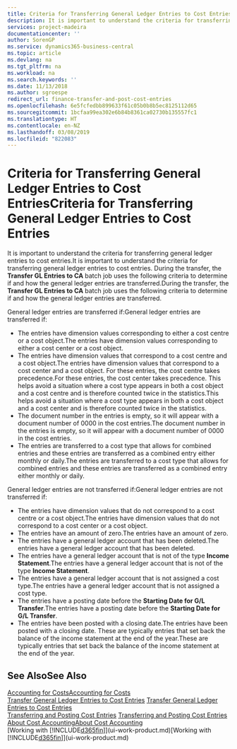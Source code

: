 ```yaml
---
title: Criteria for Transferring General Ledger Entries to Cost Entries | Microsoft Docs
description: It is important to understand the criteria for transferring general ledger entries to cost entries. During the transfer, the **Transfer GL Entries to CA** batch job uses the following criteria to determine if and how the general ledger entries are transferred.
services: project-madeira
documentationcenter: ''
author: SorenGP
ms.service: dynamics365-business-central
ms.topic: article
ms.devlang: na
ms.tgt_pltfrm: na
ms.workload: na
ms.search.keywords: ''
ms.date: 11/13/2018
ms.author: sgroespe
redirect_url: finance-transfer-and-post-cost-entries
ms.openlocfilehash: 6e5fcfedbb899633f61c05b0b8b5ec8125112d65
ms.sourcegitcommit: 1bcfaa99ea302e6b84b8361ca02730b135557fc1
ms.translationtype: HT
ms.contentlocale: en-NZ
ms.lasthandoff: 03/08/2019
ms.locfileid: "822083"
---
```

# <a name="criteria-for-transferring-general-ledger-entries-to-cost-entries"></a><span data-ttu-id="b928c-104">Criteria for Transferring General Ledger Entries to Cost Entries</span><span class="sxs-lookup"><span data-stu-id="b928c-104">Criteria for Transferring General Ledger Entries to Cost Entries</span></span>
<span data-ttu-id="b928c-105">It is important to understand the criteria for transferring general ledger entries to cost entries.</span><span class="sxs-lookup"><span data-stu-id="b928c-105">It is important to understand the criteria for transferring general ledger entries to cost entries.</span></span> <span data-ttu-id="b928c-106">During the transfer, the **Transfer GL Entries to CA** batch job uses the following criteria to determine if and how the general ledger entries are transferred.</span><span class="sxs-lookup"><span data-stu-id="b928c-106">During the transfer, the **Transfer GL Entries to CA** batch job uses the following criteria to determine if and how the general ledger entries are transferred.</span></span>  

<span data-ttu-id="b928c-107">General ledger entries are transferred if:</span><span class="sxs-lookup"><span data-stu-id="b928c-107">General ledger entries are transferred if:</span></span>  

-   <span data-ttu-id="b928c-108">The entries have dimension values corresponding to either a cost centre or a cost object.</span><span class="sxs-lookup"><span data-stu-id="b928c-108">The entries have dimension values corresponding to either a cost center or a cost object.</span></span>  
-   <span data-ttu-id="b928c-109">The entries have dimension values that correspond to a cost centre and a cost object.</span><span class="sxs-lookup"><span data-stu-id="b928c-109">The entries have dimension values that correspond to a cost center and a cost object.</span></span> <span data-ttu-id="b928c-110">For these entries, the cost centre takes precedence.</span><span class="sxs-lookup"><span data-stu-id="b928c-110">For these entries, the cost center takes precedence.</span></span> <span data-ttu-id="b928c-111">This helps avoid a situation where a cost type appears in both a cost object and a cost centre and is therefore counted twice in the statistics.</span><span class="sxs-lookup"><span data-stu-id="b928c-111">This helps avoid a situation where a cost type appears in both a cost object and a cost center and is therefore counted twice in the statistics.</span></span>  
-   <span data-ttu-id="b928c-112">The document number in the entries is empty, so it will appear with a document number of 0000 in the cost entries.</span><span class="sxs-lookup"><span data-stu-id="b928c-112">The document number in the entries is empty, so it will appear with a document number of 0000 in the cost entries.</span></span>  
-   <span data-ttu-id="b928c-113">The entries are transferred to a cost type that allows for combined entries and these entries are transferred as a combined entry either monthly or daily.</span><span class="sxs-lookup"><span data-stu-id="b928c-113">The entries are transferred to a cost type that allows for combined entries and these entries are transferred as a combined entry either monthly or daily.</span></span>  

<span data-ttu-id="b928c-114">General ledger entries are not transferred if:</span><span class="sxs-lookup"><span data-stu-id="b928c-114">General ledger entries are not transferred if:</span></span>  

-   <span data-ttu-id="b928c-115">The entries have dimension values that do not correspond to a cost centre or a cost object.</span><span class="sxs-lookup"><span data-stu-id="b928c-115">The entries have dimension values that do not correspond to a cost center or a cost object.</span></span>  
-   <span data-ttu-id="b928c-116">The entries have an amount of zero.</span><span class="sxs-lookup"><span data-stu-id="b928c-116">The entries have an amount of zero.</span></span>  
-   <span data-ttu-id="b928c-117">The entries have a general ledger account that has been deleted.</span><span class="sxs-lookup"><span data-stu-id="b928c-117">The entries have a general ledger account that has been deleted.</span></span>  
-   <span data-ttu-id="b928c-118">The entries have a general ledger account that is not of the type **Income Statement**.</span><span class="sxs-lookup"><span data-stu-id="b928c-118">The entries have a general ledger account that is not of the type **Income Statement**.</span></span>  
-   <span data-ttu-id="b928c-119">The entries have a general ledger account that is not assigned a cost type.</span><span class="sxs-lookup"><span data-stu-id="b928c-119">The entries have a general ledger account that is not assigned a cost type.</span></span>  
-   <span data-ttu-id="b928c-120">The entries have a posting date before the **Starting Date for G/L Transfer**.</span><span class="sxs-lookup"><span data-stu-id="b928c-120">The entries have a posting date before the **Starting Date for G/L Transfer**.</span></span>  
-   <span data-ttu-id="b928c-121">The entries have been posted with a closing date.</span><span class="sxs-lookup"><span data-stu-id="b928c-121">The entries have been posted with a closing date.</span></span> <span data-ttu-id="b928c-122">These are typically entries that set back the balance of the income statement at the end of the year.</span><span class="sxs-lookup"><span data-stu-id="b928c-122">These are typically entries that set back the balance of the income statement at the end of the year.</span></span>  

## <a name="see-also"></a><span data-ttu-id="b928c-123">See Also</span><span class="sxs-lookup"><span data-stu-id="b928c-123">See Also</span></span>  
[<span data-ttu-id="b928c-124">Accounting for Costs</span><span class="sxs-lookup"><span data-stu-id="b928c-124">Accounting for Costs</span></span>](finance-manage-cost-accounting.md)  
 <span data-ttu-id="b928c-125">[Transfer General Ledger Entries to Cost Entries](finance-how-to-transfer-general-ledger-entries-to-cost-entries.md) </span><span class="sxs-lookup"><span data-stu-id="b928c-125">[Transfer General Ledger Entries to Cost Entries](finance-how-to-transfer-general-ledger-entries-to-cost-entries.md) </span></span>  
 <span data-ttu-id="b928c-126">[Transferring and Posting Cost Entries](finance-transfer-and-post-cost-entries.md) </span><span class="sxs-lookup"><span data-stu-id="b928c-126">[Transferring and Posting Cost Entries](finance-transfer-and-post-cost-entries.md) </span></span>  
 [<span data-ttu-id="b928c-127">About Cost Accounting</span><span class="sxs-lookup"><span data-stu-id="b928c-127">About Cost Accounting</span></span>](finance-about-cost-accounting.md)  
 <span data-ttu-id="b928c-128">[Working with [!INCLUDE[d365fin](includes/d365fin_md.md)]](ui-work-product.md)</span><span class="sxs-lookup"><span data-stu-id="b928c-128">[Working with [!INCLUDE[d365fin](includes/d365fin_md.md)]](ui-work-product.md)</span></span>
